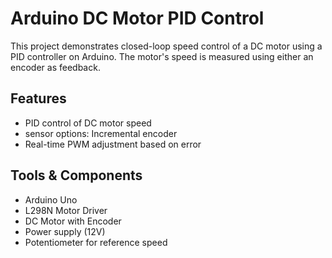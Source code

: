 # Arduino DC Motor PID Control


This project demonstrates closed-loop speed control of a DC motor using a PID controller on Arduino. The motor's speed is measured using either an encoder as feedback.

## Features

- PID control of DC motor speed
- sensor options: Incremental encoder
- Real-time PWM adjustment based on error

## Tools & Components

- Arduino Uno
- L298N Motor Driver
- DC Motor with Encoder
- Power supply (12V)
- Potentiometer for reference speed
